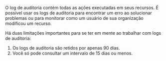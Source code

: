 O log de auditoria contém todas as ações executadas em seus recursos. É possível usar os logs de auditoria para encontrar um erro ao solucionar problemas ou para monitorar como um usuário de sua organização modificou um recurso.

Há duas limitações importantes para se ter em mente ao trabalhar com logs de auditoria:

1. Os logs de auditoria são retidos por apenas 90 dias.
2. Você só pode consultar um intervalo de 15 dias ou menos.

<!---HONumber=AcomDC_0323_2016-->